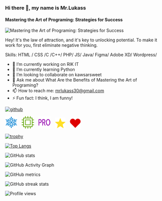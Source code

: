 ### Hi there 👋, my name is Mr.Lukass
#### Mastering the Art of Programing: Strategies for Success
![Mastering the Art of Programing: Strategies for Success](https://img.favpng.com/1/12/22/programming-language-computer-programming-programmer-word-png-favpng-QTWdfWjVd5je8gjQ0b1PLKmpc.jpg)

Hey! It's the law of attraction, and it's key to unlocking potential. To make it work for you, first eliminate negative thinking. 

Skills: HTML / CSS /C /C++/ PHP/ JS/ Java/ Figma/ Adobe XD/ Wordpress/

- 🔭 I’m currently working on RIK IT 
- 🌱 I’m currently learning Python 
- 👯 I’m looking to collaborate on kawsarsweet 
- 💬 Ask me about What Are the Benefits of Mastering the Art of Programing? 
- 📫 How to reach me: mrlukass30@gmail.com 
- ⚡ Fun fact: I think, I am funny! 


[<img src='https://cdn.jsdelivr.net/npm/simple-icons@3.0.1/icons/github.svg' alt='github' height='40'>](https://github.com/mrlukass30)  

<a href='https://archiveprogram.github.com/'><img src='https://raw.githubusercontent.com/acervenky/animated-github-badges/master/assets/acbadge.gif' width='40' height='40'></a> <a href='https://docs.github.com/en/developers'><img src='https://raw.githubusercontent.com/acervenky/animated-github-badges/master/assets/devbadge.gif' width='40' height='40'></a> <a href='https://github.com/pricing'><img src='https://raw.githubusercontent.com/acervenky/animated-github-badges/master/assets/pro.gif' width='40' height='40'></a> <a href='https://stars.github.com/'><img src='https://raw.githubusercontent.com/acervenky/animated-github-badges/master/assets/starbadge.gif' width='35' height='35'></a> <a href='https://docs.github.com/en/github/supporting-the-open-source-community-with-github-sponsors'><img src='https://raw.githubusercontent.com/acervenky/animated-github-badges/master/assets/sponsorbadge.gif' width='35' height='35'></a> 

[![trophy](https://github-profile-trophy.vercel.app/?username=mrlukass30)](https://github.com/ryo-ma/github-profile-trophy)

[![Top Langs](https://github-readme-stats.vercel.app/api/top-langs/?username=mrlukass30)](https://github.com/anuraghazra/github-readme-stats)

![GitHub stats](https://github-readme-stats.vercel.app/api?username=mrlukass30&show_icons=true&count_private=true)  

![GitHub Activity Graph](https://activity-graph.herokuapp.com/graph?username=mrlukass30)  

![GitHub metrics](https://metrics.lecoq.io/mrlukass30)  

![GitHub streak stats](https://streak-stats.demolab.com/?user=mrlukass30)  

![Profile views](https://gpvc.arturio.dev/mrlukass30)  
